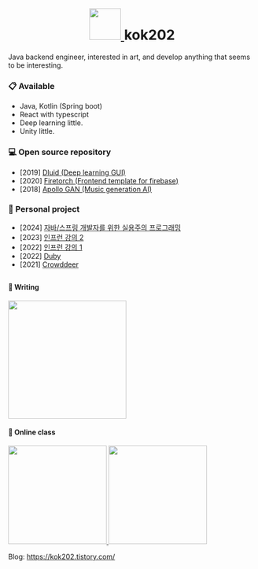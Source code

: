 
<h1 align="center">
  <a href="https://kok202.tistory.com/">
    <img width="64px" src="https://tistory2.daumcdn.net/tistory/3033948/skinSetting/edd6c3d1d1874b3b8b695a7fc0b381cd" />
  </a>
  kok202 
</h1>
Java backend engineer, interested in art, and develop anything that seems to be interesting. 

### 📋 Available 
- Java, Kotlin (Spring boot)
- React with typescript
- Deep learning little.
- Unity little.

### 💻 Open source repository
- [2019] [Dluid (Deep learning GUI)](https://github.com/kok202/Dluid)
- [2020] [Firetorch (Frontend template for firebase)](https://github.com/kok202/firetorch)
- [2018] [Apollo GAN (Music generation AI)](https://github.com/kok202/ApolloGAN)

### 👾 Personal project

- [2024] [자바/스프링 개발자를 위한 실용주의 프로그래밍](https://product.kyobobook.co.kr/detail/S000213447953)
- [2023] [인프런 강의 2](https://inf.run/z1yu)
- [2022] [인프런 강의 1](https://inf.run/BMEv)
- [2022] [Duby](https://duby.dev/)
- [2021] [Crowddeer](https://crowddeer.com/)

<h2 align="center" />

#### 📗 Writing
<a href="https://inf.run/BMEv">
  <img height="240px" src="https://github.com/user-attachments/assets/8074571e-9129-40ef-a833-3301f2e8c80b" /> 
</a>

#### 🏫 Online class
<a href="https://inf.run/z1yu">
  <img height="200px" src="https://github.com/kok202/kok202/assets/39543643/7f9e4ee1-ddfa-4a4b-8f87-56605236fda3" />
</a>
<a href="https://inf.run/BMEv">
  <img height="200px" src="https://user-images.githubusercontent.com/39543643/209642904-5b3ae528-73bf-4cce-9e54-39135f56b814.png" />
</a>

Blog: https://kok202.tistory.com/
